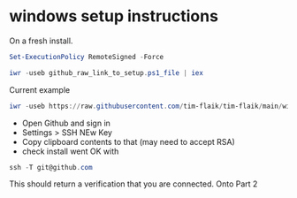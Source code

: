 # windows setup instructions

On a fresh install.

``` ps1
Set-ExecutionPolicy RemoteSigned -Force
```

``` ps1
iwr -useb github_raw_link_to_setup.ps1_file | iex
```

Current example

``` ps1
iwr -useb https://raw.githubusercontent.com/tim-flaik/tim-flaik/main/windows_setup/setup.ps1 | iex
```

- Open Github and sign in
- Settings > SSH NEw Key
- Copy clipboard contents to that (may need to accept RSA)
- check install went OK with

```ps1
ssh -T git@github.com
```

This should return a verification that you are connected.  Onto Part 2
